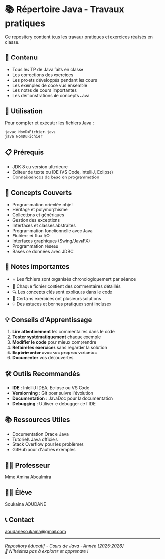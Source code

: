 # 📚 Répertoire Java - Travaux pratiques

Ce repository contient tous les travaux pratiques et exercices réalisés en classe.

## 📖 Contenu

- Tous les TP de Java faits en classe
- Les corrections des exercices  
- Les projets développés pendant les cours
- Les exemples de code vus ensemble
- Les notes de cours importantes
- Les démonstrations de concepts Java

## 🚀 Utilisation

Pour compiler et exécuter les fichiers Java :

```bash
javac NomDuFichier.java
java NomDuFichier
```

## 📋 Prérequis

- JDK 8 ou version ultérieure
- Éditeur de texte ou IDE (VS Code, IntelliJ, Eclipse)
- Connaissances de base en programmation

## 🎯 Concepts Couverts

- Programmation orientée objet
- Héritage et polymorphisme
- Collections et génériques
- Gestion des exceptions
- Interfaces et classes abstraites
- Programmation fonctionnelle avec Java
- Fichiers et flux I/O
- Interfaces graphiques (Swing/JavaFX)
- Programmation réseau
- Bases de données avec JDBC


## 📝 Notes Importantes

- ⭐ Les fichiers sont organisés chronologiquement par séance
- 📝 Chaque fichier contient des commentaires détaillés
- 🔍 Les concepts clés sont expliqués dans le code
- 🚧 Certains exercices ont plusieurs solutions
- 💡 Des astuces et bonnes pratiques sont incluses


## 💡 Conseils d'Apprentissage

1. **Lire attentivement** les commentaires dans le code
2. **Tester systématiquement** chaque exemple
3. **Modifier le code** pour mieux comprendre
4. **Refaire les exercices** sans regarder la solution
5. **Expérimenter** avec vos propres variantes
6. **Documenter** vos découvertes

## 🛠 Outils Recommandés

- **IDE** : IntelliJ IDEA, Eclipse ou VS Code
- **Versionning** : Git pour suivre l'évolution
- **Documentation** : JavaDoc pour la documentation
- **Debugging** : Utiliser le debugger de l'IDE

## 📚 Ressources Utiles

- Documentation Oracle Java
- Tutoriels Java officiels
- Stack Overflow pour les problèmes
- GitHub pour d'autres exemples

## 👨‍🏫 Professeur
Mme Amina Aboulmira

## 👨‍🎓 Élève
Soukaina AOUDANE

## 📞 Contact
aoudanesoukaina@gmail.com 

---

*Repository éducatif - Cours de Java - Année [2025-2026]*  
*🚀 N'hésitez pas à explorer et apprendre !*
